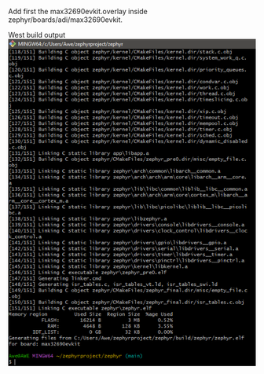 Add first the max32690evkit.overlay inside zephyr/boards/adi/max32690evkit.

West build output ![Build Output](Zephyr%20OS%20Activity/west_build.png)
